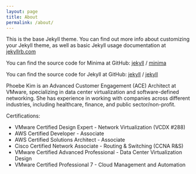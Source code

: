 ```yaml
---
layout: page
title: About
permalink: /about/
---
```


This is the base Jekyll theme. You can find out more info about customizing your Jekyll theme, as well as basic Jekyll usage documentation at [jekyllrb.com](https://jekyllrb.com/)

You can find the source code for Minima at GitHub:
[jekyll][jekyll-organization] /
[minima](https://github.com/jekyll/minima)

You can find the source code for Jekyll at GitHub:
[jekyll][jekyll-organization] /
[jekyll](https://github.com/jekyll/jekyll)


[jekyll-organization]: https://github.com/jekyll

Phoebe Kim is an Advanced Customer Engagement (ACE) Architect at VMware, specializing in data center virtualization and software-defined networking. She has experience in working with companies across different industries, including healthcare, finance, and public sector/non-profit. 


Certifications:
* VMware Certified Design Expert - Network Virtualization (VCDX #288)
* AWS Certified Developer - Associate
* AWS Certified Solutions Architect - Associate
* Cisco Certified Network Associate - Routing & Switching (CCNA R&S)
* VMware Certified Advanced Professional - Data Center Virtualization Design
* VMware Certified Professional 7 - Cloud Management and Automation 

